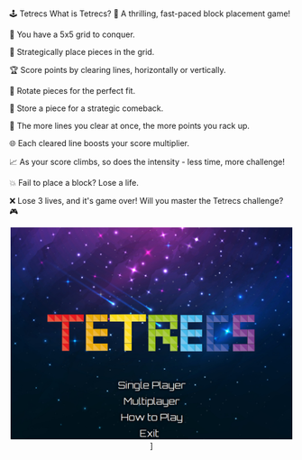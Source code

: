 🕹️ Tetrecs
What is Tetrecs?
🚀 A thrilling, fast-paced block placement game!

🔢 You have a 5x5 grid to conquer.

🧩 Strategically place pieces in the grid.

🏆 Score points by clearing lines, horizontally or vertically.

🔄 Rotate pieces for the perfect fit.

💾 Store a piece for a strategic comeback.

🚀 The more lines you clear at once, the more points you rack up.

🌐 Each cleared line boosts your score multiplier.

📈 As your score climbs, so does the intensity - less time, more challenge!

💥 Fail to place a block? Lose a life.

❌ Lose 3 lives, and it's game over! Will you master the Tetrecs challenge? 🎮

<p align="center">
  <img src="https://raw.githubusercontent.com/DwijeshD/Tetrecs/main/src/main/Tetrecs%20Images/Main%20Menu.png" alt="Alt text" width="500">]
</p>
